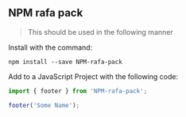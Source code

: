 ## NPM rafa pack

> This should be used in the following manner

Install with the command:

```
npm install --save NPM-rafa-pack
```

Add to a JavaScript Project with the following code:

```javascript
import { footer } from 'NPM-rafa-pack';

footer('Some Name');
```
